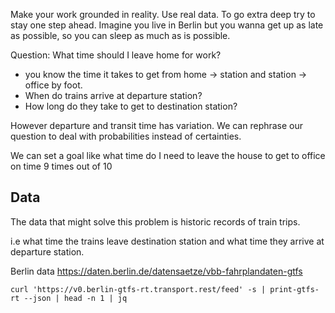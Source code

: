 Make your work grounded in reality. Use real data. To go extra deep try to stay one step ahead.
Imagine you live in Berlin but you wanna get up as late as possible, so you can sleep as much as is possible.

Question: What time should I leave home for work?

- you know the time it takes to get from home -> station and station -> office by foot.
- When do trains arrive at departure station?
- How long do they take to get to destination station?

However departure and transit time has variation. We can rephrase our question to deal with probabilities instead of certainties.

We can set a goal like what time do I need to leave the house to get to office on time 9 times out of 10


## Data

The data that might solve this problem is historic records of train trips. 

i.e what time the trains leave destination station and what time they arrive at departure station.

Berlin data
https://daten.berlin.de/datensaetze/vbb-fahrplandaten-gtfs

```
curl 'https://v0.berlin-gtfs-rt.transport.rest/feed' -s | print-gtfs-rt --json | head -n 1 | jq
```
